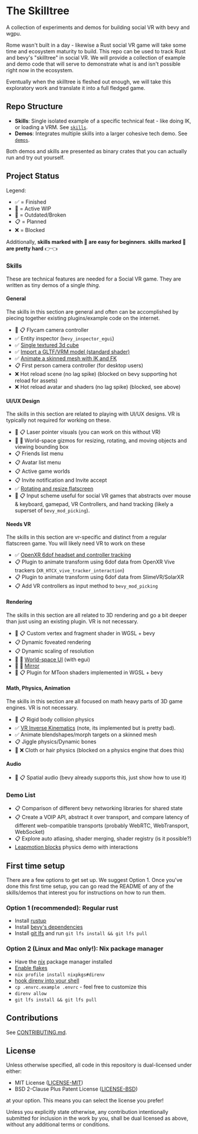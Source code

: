 # The Skilltree

A collection of experiments and demos for building social VR with bevy and wgpu. 

Rome wasn't built in a day - likewise a Rust social VR game will take some time
and ecosystem maturity to build. This repo can be used to track Rust and bevy's
"skilltree" in social VR. We will provide a collection of example and demo code
that will serve to demonstrate what is and isn't possible right now in the
ecosystem.

Eventually when the skilltree is fleshed out enough, we will take this exploratory
work and translate it into a full fledged game.

## Repo Structure

- **Skills**: Single isolated example of a specific technical feat - like doing
  IK, or loading a VRM. See [`skills`](/skills).
- **Demos**: Integrates multiple skills into a larger cohesive tech demo. See
  [`demos`](/demos).

Both demos and skills are presented as binary crates that you can actually run
and try out yourself.

## Project Status

Legend:
- ✅ = Finished
- 🚧 = Active WIP
- 💩 = Outdated/Broken
- 📋 = Planned
- ❌ = Blocked

Additionally, **skills marked with 🫵 are easy for beginners**. 
**skills marked 🥺 are pretty hard** 👉👈

### Skills
These are technical features are needed for a Social VR game. They are written as tiny demos of a single *thing*.

#### General
The skills in this section are general and often can be accomplished by piecing together existing
plugins/example code on the internet.

- 🫵 📋 Flycam camera controller
- ✅ Entity inspector (`bevy_inspector_egui`)
- ✅ [Single textured 3d cube](skills/cube)
- ✅ [Import a GLTF/VRM model (standard shader)](skills/ik)
- ✅ [Animate a skinned mesh with IK and FK](skills/ik)
- 📋 First person camera controller (for desktop users)
- ❌ Hot reload scene (no lag spike) (blocked on bevy supporting hot reload for assets)
- ❌ Hot reload avatar and shaders (no lag spike) (blocked, see above)

#### UI/UX Design
The skills in this section are related to playing with UI/UX designs. VR is typically not required for working on these.

- 🫵 📋 Laser pointer visuals (you can work on this without VR)
- 🫵 🚧 World-space gizmos for resizing, rotating, and moving objects and viewing bounding box 
- 📋 Friends list menu
- 📋 Avatar list menu
- 📋 Active game worlds
- 📋 Invite notification and Invite accept
- ✅ [Rotating and resize flatscreen](skills/manipulation-flatscreen)
- 🥺 📋 Input scheme useful for social VR games that abstracts over mouse & keyboard, gamepad, VR Controllers,
  and hand tracking (likely a superset of `bevy_mod_picking`).

#### Needs VR
The skills in this section are vr-specific and distinct from a regular flatscreen game. You will likely
need VR to work on these

- ✅ [OpenXR 6dof headset and controller tracking](skills/openxr-6dof)
- 📋 Plugin to animate transform using 6dof data from OpenXR Vive trackers (`XR_HTCX_vive_tracker_interaction`)
- 📋 Plugin to animate transform using 6dof data from SlimeVR/SolarXR
- 📋 Add VR controllers as input method to `bevy_mod_picking`

#### Rendering
The skills in this section are all related to 3D rendering and go a bit deeper than just
using an existing plugin. VR is not necessary.

- 🫵 📋 Custom vertex and fragment shader in WGSL + bevy
- 📋 Dynamic foveated rendering
- 📋 Dynamic scaling of resolution
- 🥺 🚧 [World-space UI](skills/worldspace-ui) (with egui)
- 🥺 🚧 [Mirror](skills/xr-ik-mirror)
- 🥺 📋 Plugin for MToon shaders implemented in WGSL + bevy


#### Math, Physics, Animation
The skills in this section are all focused on math heavy parts of 3D game engines. VR is not necessary.

- 🫵 📋 Rigid body collision physics
- ✅ [VR Inverse Kinematics](skills/xr-ik-mirror) (note, its implemented but is pretty bad).
- ✅ Animate blendshapes/morph targets on a skinned mesh
- 📋 Jiggle physics/Dynamic bones
- 🥺 ❌ Cloth or hair physics (blocked on a physics engine that does this)

#### Audio
- 🫵 📋 Spatial audio (bevy already supports this, just show how to use it)

### Demo List

- 📋 Comparison of different bevy networking libraries for shared state
- 📋 Create a VOIP API, abstract it over transport, and compare latency
  of different web-compatible transports (probably WebRTC, WebTransport, WebSocket)
- 📋 Explore auto atlasing, shader merging, shader registry (is it possible?)
- [Leapmotion blocks] physics demo with interactions

## First time setup

There are a few options to get set up. We suggest Option 1.
Once you've done this first time setup, you can go read the README of any of
the skills/demos that interest you for instructions on how to run them.

### Option 1 (recommended): Regular rust

- Install [rustup](https://rustup.rs)
- Install [bevy's dependencies](https://bevyengine.org/learn/book/getting-started/setup/#install-os-dependencies)
- Install [git lfs](https://git-lfs.com/) and run `git lfs install && git lfs pull`

### Option 2 (Linux and Mac only!): Nix package manager 

- Have the [nix](https://nixos.org/download) package manager installed 
- [Enable flakes](https://nixos.wiki/wiki/Flakes#Permanent)
- `nix profile install nixpkgs#direnv`
- [hook direnv into your shell](https://direnv.net/docs/hook.html)
- `cp .envrc.example .envrc` - feel free to customize this
- `direnv allow`
- `git lfs install && git lfs pull`

## Contributions

See [CONTRIBUTING.md](CONTRIBUTING.md).

## License

Unless otherwise specified, all code in this repository is dual-licensed under
either:

- MIT License ([LICENSE-MIT](LICENSE-MIT))
- BSD 2-Clause Plus Patent License ([LICENSE-BSD](LICENSE-BSD))

at your option. This means you can select the license you prefer!

Unless you explicitly state otherwise, any contribution intentionally submitted
for inclusion in the work by you, shall be dual licensed as above, without any
additional terms or conditions.

[Leapmotion blocks]: https://www.youtube.com/watch?v=oZ_53T2jBGg&pp=ygURbGVhcG1vdGlvbiBibG9ja3M%3D
